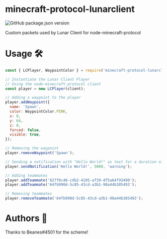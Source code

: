 # minecraft-protocol-lunarclient
![GitHub package.json version](https://img.shields.io/github/package-json/v/Solar-tweaks/minecraft-protocol-lunarclient?style=for-the-badge)

Custom packets used by Lunar Client for node-minecraft-protocol

# Usage 🛠️
```js
const { LCPlayer, WaypointColor } = require('minecraft-protocol-lunarclient');

// Instantiate the Lunar Client Player
// Using the node-minecraft-protocol client
const player = new LCPlayer(client);

// Adding a waypoint to the player
player.addWaypoint({
  name: 'Spawn',
  color: WaypointColor.PINK,
  x: 0,
  y: 64,
  z: 0,
  forced: false,
  visible: true,
});

// Removing the waypoint
player.removeWaypoint('Spawn');

// Sending a notification with "Hello World!" as text for a duration of 5 000ms and as a warning
player.sendNotification('Hello World!', 5000, 'warning');

// Adding teammates
player.addTeammate('827f8c48-cdb2-4105-af39-df5a64f93490');
player.addTeammate('64fb990d-5c85-43cd-a3b1-98a44b385493');

// Removing teammates
player.removeTeammate('64fb990d-5c85-43cd-a3b1-98a44b385493');
```

# Authors 💖
Thanks to Beanes#4501 for the scheme!